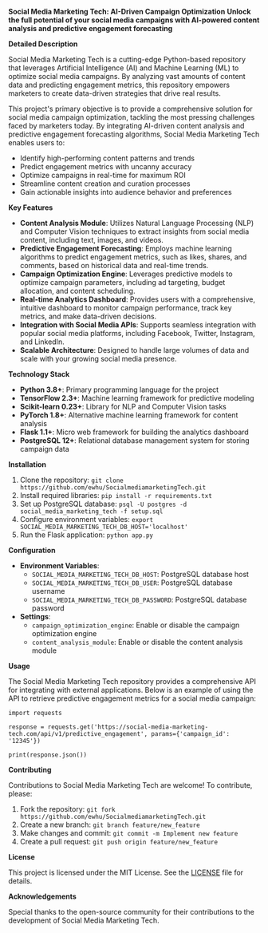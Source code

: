 **Social Media Marketing Tech: AI-Driven Campaign Optimization**
**Unlock the full potential of your social media campaigns with AI-powered content analysis and predictive engagement forecasting**

**Detailed Description**

Social Media Marketing Tech is a cutting-edge Python-based repository that leverages Artificial Intelligence (AI) and Machine Learning (ML) to optimize social media campaigns. By analyzing vast amounts of content data and predicting engagement metrics, this repository empowers marketers to create data-driven strategies that drive real results.

This project's primary objective is to provide a comprehensive solution for social media campaign optimization, tackling the most pressing challenges faced by marketers today. By integrating AI-driven content analysis and predictive engagement forecasting algorithms, Social Media Marketing Tech enables users to:

* Identify high-performing content patterns and trends
* Predict engagement metrics with uncanny accuracy
* Optimize campaigns in real-time for maximum ROI
* Streamline content creation and curation processes
* Gain actionable insights into audience behavior and preferences

**Key Features**

* **Content Analysis Module**: Utilizes Natural Language Processing (NLP) and Computer Vision techniques to extract insights from social media content, including text, images, and videos.
* **Predictive Engagement Forecasting**: Employs machine learning algorithms to predict engagement metrics, such as likes, shares, and comments, based on historical data and real-time trends.
* **Campaign Optimization Engine**: Leverages predictive models to optimize campaign parameters, including ad targeting, budget allocation, and content scheduling.
* **Real-time Analytics Dashboard**: Provides users with a comprehensive, intuitive dashboard to monitor campaign performance, track key metrics, and make data-driven decisions.
* **Integration with Social Media APIs**: Supports seamless integration with popular social media platforms, including Facebook, Twitter, Instagram, and LinkedIn.
* **Scalable Architecture**: Designed to handle large volumes of data and scale with your growing social media presence.

**Technology Stack**

* **Python 3.8+**: Primary programming language for the project
* **TensorFlow 2.3+**: Machine learning framework for predictive modeling
* **Scikit-learn 0.23+**: Library for NLP and Computer Vision tasks
* **PyTorch 1.8+**: Alternative machine learning framework for content analysis
* **Flask 1.1+**: Micro web framework for building the analytics dashboard
* **PostgreSQL 12+**: Relational database management system for storing campaign data

**Installation**

1. Clone the repository: `git clone https://github.com/ewhu/SocialmediamarketingTech.git`
2. Install required libraries: `pip install -r requirements.txt`
3. Set up PostgreSQL database: `psql -U postgres -d social_media_marketing_tech -f setup.sql`
4. Configure environment variables: `export SOCIAL_MEDIA_MARKETING_TECH_DB_HOST='localhost'`
5. Run the Flask application: `python app.py`

**Configuration**

* **Environment Variables**:
	+ `SOCIAL_MEDIA_MARKETING_TECH_DB_HOST`: PostgreSQL database host
	+ `SOCIAL_MEDIA_MARKETING_TECH_DB_USER`: PostgreSQL database username
	+ `SOCIAL_MEDIA_MARKETING_TECH_DB_PASSWORD`: PostgreSQL database password
* **Settings**:
	+ `campaign_optimization_engine`: Enable or disable the campaign optimization engine
	+ `content_analysis_module`: Enable or disable the content analysis module

**Usage**

The Social Media Marketing Tech repository provides a comprehensive API for integrating with external applications. Below is an example of using the API to retrieve predictive engagement metrics for a social media campaign:

`import requests`

`response = requests.get('https://social-media-marketing-tech.com/api/v1/predictive_engagement', params={'campaign_id': '12345'})`

`print(response.json())`

**Contributing**

Contributions to Social Media Marketing Tech are welcome! To contribute, please:

1. Fork the repository: `git fork https://github.com/ewhu/SocialmediamarketingTech.git`
2. Create a new branch: `git branch feature/new_feature`
3. Make changes and commit: `git commit -m Implement new feature`
4. Create a pull request: `git push origin feature/new_feature`

**License**

This project is licensed under the MIT License. See the [LICENSE](https://github.com/ewhu/SocialmediamarketingTech/blob/main/LICENSE) file for details.

**Acknowledgements**

Special thanks to the open-source community for their contributions to the development of Social Media Marketing Tech.